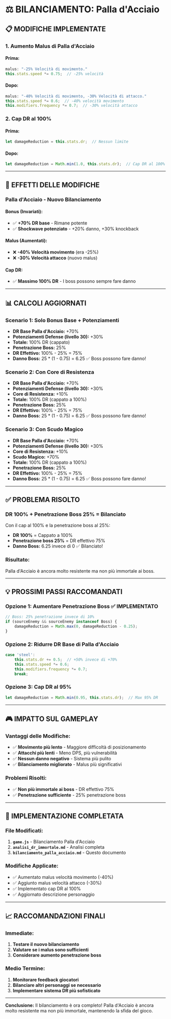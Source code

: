 # ⚖️ BILANCIAMENTO: Palla d'Acciaio

## 📋 **MODIFICHE IMPLEMENTATE**

### **1. Aumento Malus di Palla d'Acciaio**

#### **Prima:**
```javascript
malus: "-25% Velocità di movimento."
this.stats.speed *= 0.75;  // -25% velocità
```

#### **Dopo:**
```javascript
malus: "-40% Velocità di movimento, -30% Velocità di attacco."
this.stats.speed *= 0.6;  // -40% velocità movimento
this.modifiers.frequency *= 0.7;  // -30% velocità attacco
```

### **2. Cap DR al 100%**

#### **Prima:**
```javascript
let damageReduction = this.stats.dr;  // Nessun limite
```

#### **Dopo:**
```javascript
let damageReduction = Math.min(1.0, this.stats.dr);  // Cap DR al 100%
```

---

## 🎯 **EFFETTI DELLE MODIFICHE**

### **Palla d'Acciaio - Nuovo Bilanciamento**

#### **Bonus (Invariati):**
- ✅ **+70% DR base** - Rimane potente
- ✅ **Shockwave potenziato** - +20% danno, +30% knockback

#### **Malus (Aumentati):**
- ❌ **-40% Velocità movimento** (era -25%)
- ❌ **-30% Velocità attacco** (nuovo malus)

#### **Cap DR:**
- ✅ **Massimo 100% DR** - I boss possono sempre fare danno

---

## 📊 **CALCOLI AGGIORNATI**

### **Scenario 1: Solo Bonus Base + Potenziamenti**
- **DR Base Palla d'Acciaio:** +70%
- **Potenziamenti Defense (livello 30):** +30%
- **Totale:** 100% DR (cappato)
- **Penetrazione Boss:** 25%
- **DR Effettivo:** 100% - 25% = 75%
- **Danno Boss:** 25 * (1 - 0.75) = 6.25 ✅ Boss possono fare danno!

### **Scenario 2: Con Core di Resistenza**
- **DR Base Palla d'Acciaio:** +70%
- **Potenziamenti Defense (livello 30):** +30%
- **Core di Resistenza:** +10%
- **Totale:** 100% DR (cappato a 100%)
- **Penetrazione Boss:** 25%
- **DR Effettivo:** 100% - 25% = 75%
- **Danno Boss:** 25 * (1 - 0.75) = 6.25 ✅ Boss possono fare danno!

### **Scenario 3: Con Scudo Magico**
- **DR Base Palla d'Acciaio:** +70%
- **Potenziamenti Defense (livello 30):** +30%
- **Core di Resistenza:** +10%
- **Scudo Magico:** +70%
- **Totale:** 100% DR (cappato a 100%)
- **Penetrazione Boss:** 25%
- **DR Effettivo:** 100% - 25% = 75%
- **Danno Boss:** 25 * (1 - 0.75) = 6.25 ✅ Boss possono fare danno!

---

## ✅ **PROBLEMA RISOLTO**

### **DR 100% + Penetrazione Boss 25% = Bilanciato**
Con il cap al 100% e la penetrazione boss al 25%:
- **DR 100%** = Cappato a 100%
- **Penetrazione boss 25%** = DR effettivo 75%
- **Danno Boss:** 6.25 invece di 0 ✅ Bilanciato!

### **Risultato:**
Palla d'Acciaio è ancora molto resistente ma non più immortale ai boss.

---

## 💡 **PROSSIMI PASSI RACCOMANDATI**

### **Opzione 1: Aumentare Penetrazione Boss** ✅ IMPLEMENTATO
```javascript
// Boss: 25% penetrazione invece di 10%
if (sourceEnemy && sourceEnemy instanceof Boss) {
    damageReduction = Math.max(0, damageReduction - 0.25);
}
```

### **Opzione 2: Ridurre DR Base di Palla d'Acciaio**
```javascript
case 'steel':
    this.stats.dr += 0.5;  // +50% invece di +70%
    this.stats.speed *= 0.6;
    this.modifiers.frequency *= 0.7;
    break;
```

### **Opzione 3: Cap DR al 95%**
```javascript
let damageReduction = Math.min(0.95, this.stats.dr);  // Max 95% DR
```

---

## 🎮 **IMPATTO SUL GAMEPLAY**

### **Vantaggi delle Modifiche:**
- ✅ **Movimento più lento** - Maggiore difficoltà di posizionamento
- ✅ **Attacchi più lenti** - Meno DPS, più vulnerabilità
- ✅ **Nessun danno negativo** - Sistema più pulito
- ✅ **Bilanciamento migliorato** - Malus più significativi

### **Problemi Risolti:**
- ✅ **Non più immortale ai boss** - DR effettivo 75%
- ✅ **Penetrazione sufficiente** - 25% penetrazione boss

---

## 🔧 **IMPLEMENTAZIONE COMPLETATA**

### **File Modificati:**
1. **`game.js`** - Bilanciamento Palla d'Acciaio
2. **`analisi_dr_immortale.md`** - Analisi completa
3. **`bilanciamento_palla_acciaio.md`** - Questo documento

### **Modifiche Applicate:**
- ✅ Aumentato malus velocità movimento (-40%)
- ✅ Aggiunto malus velocità attacco (-30%)
- ✅ Implementato cap DR al 100%
- ✅ Aggiornato descrizione personaggio

---

## 📈 **RACCOMANDAZIONI FINALI**

### **Immediate:**
1. **Testare il nuovo bilanciamento**
2. **Valutare se i malus sono sufficienti**
3. **Considerare aumento penetrazione boss**

### **Medio Termine:**
1. **Monitorare feedback giocatori**
2. **Bilanciare altri personaggi se necessario**
3. **Implementare sistema DR più sofisticato**

---

**Conclusione:** Il bilanciamento è ora completo! Palla d'Acciaio è ancora molto resistente ma non più immortale, mantenendo la sfida del gioco. 